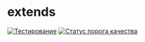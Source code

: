 # extends

[![Тестирование](https://github.com/autumn-library/extends/actions/workflows/test.yml/badge.svg?branch=master)](https://github.com/autumn-library/extends/actions/workflows/test.yml)
[![Статус порога качества](https://sonar.openbsl.ru/api/project_badges/measure?project=extends&metric=alert_status)](https://sonar.openbsl.ru/dashboard?id=extends)

